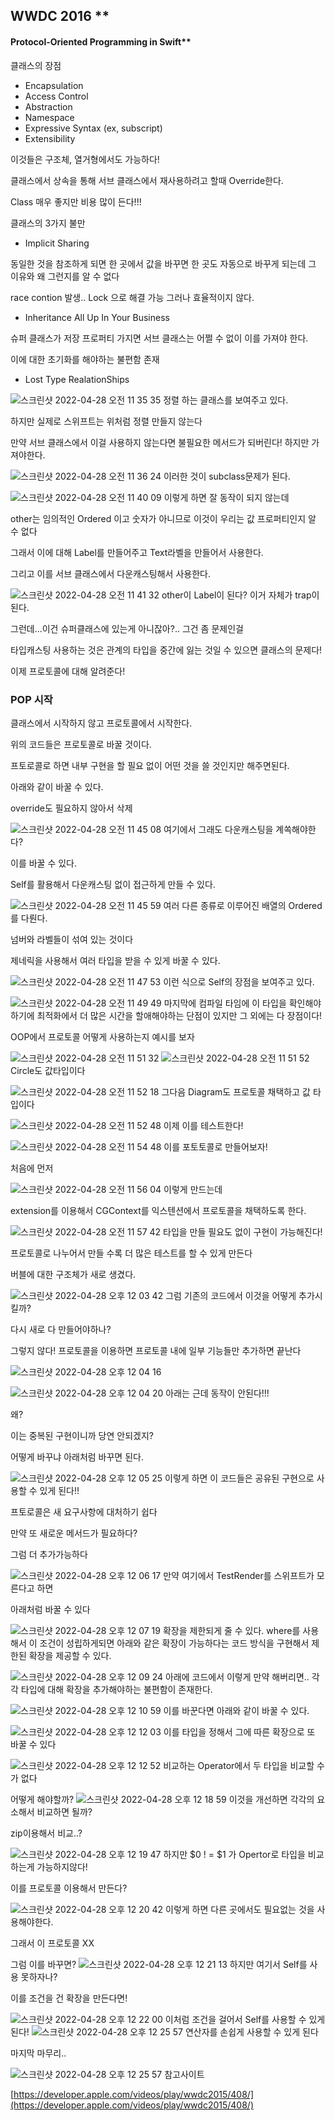 ## WWDC 2016 **
#### **Protocol-Oriented Programming in Swift****

클래스의 장점

- Encapsulation
- Access Control
- Abstraction
- Namespace
- Expressive Syntax (ex, subscript)
- Extensibility

이것들은 구조체, 열거형에서도 가능하다!

클래스에서 상속을 통해 서브 클래스에서 재사용하려고 할때 Override한다.

Class 매우 좋지만 비용 많이 든다!!!

클래스의 3가지 불만 

- Implicit Sharing

동일한 것을 참조하게 되면 한 곳에서 값을 바꾸면 한 곳도 자동으로 바꾸게 되는데 그 이유와 왜 그런지를 알 수 없다

race contion 발생.. Lock 으로 해결 가능 그러나 효율적이지 않다.

- Inheritance All Up In Your Business

슈퍼 클래스가 저장 프로퍼티 가지면 서브 클래스는 어쩔 수 없이 이를 가져야 한다.

이에 대한 초기화를 해야하는 불편함 존재

- Lost Type RealationShips

![스크린샷 2022-04-28 오전 11 35 35](https://user-images.githubusercontent.com/52434820/165674050-fa23e52e-bdfd-41ac-844e-51605e5b8787.png)
정렬 하는 클래스를 보여주고 있다.

하지만 실제로 스위프트는 위처럼 정렬 만들지 않는다

만약 서브 클래스에서 이걸 사용하지 않는다면 불필요한 메서드가 되버린다! 하지만 가져야한다.

![스크린샷 2022-04-28 오전 11 36 24](https://user-images.githubusercontent.com/52434820/165674063-ee2d3456-4e5c-461e-b1a1-1286ad705b00.png)
이러한 것이 subclass문제가 된다.

![스크린샷 2022-04-28 오전 11 40 09](https://user-images.githubusercontent.com/52434820/165674117-ffce2c58-3d4e-4d46-a3a1-3c7946efc390.png)
이렇게 하면 잘 동작이 되지 않는데

other는 임의적인 Ordered 이고 숫자가 아니므로 이것이 우리는 값 프로퍼티인지 알 수 없다

그래서 이에 대해 Label를 만들어주고 Text라벨을 만들어서 사용한다.

그리고 이를 서브 클래스에서 다운캐스팅해서 사용한다.

![스크린샷 2022-04-28 오전 11 41 32](https://user-images.githubusercontent.com/52434820/165674168-a3e4137a-7cbc-4a29-ad08-03fc8c300107.png)
other이 Label이 된다? 이거 자체가 trap이 된다.

그런데...이건 슈퍼클래스에 있는게 아니잖아?.. 그건 좀 문제인걸

타입캐스팅 사용하는 것은 관계의 타입을 중간에 잃는 것일 수 있으면 클래스의 문제다!

이제 프로토콜에 대해 알려준다!

### POP 시작

클래스에서 시작하지 않고 프로토콜에서 시작한다.

위의 코드들은 프로토콜로 바꿀 것이다.

프토로콜로 하면 내부 구현을 할 필요 없이 어떤 것을 쓸 것인지만 해주면된다.

아래와 같이 바꿀 수 있다.

override도 필요하지 않아서 삭제

![스크린샷 2022-04-28 오전 11 45 08](https://user-images.githubusercontent.com/52434820/165674215-68cd907a-fee5-45ad-81d0-0132cef2bbde.png)
여기에서 그래도 다운캐스팅을 계쏙해야한다?

이를 바꿀 수 있다.

Self를 활용해서 다운캐스팅 없이 접근하게 만들 수 있다.

![스크린샷 2022-04-28 오전 11 45 59](https://user-images.githubusercontent.com/52434820/165674222-a8bcdede-4478-452e-a210-1d723f3773fc.png)
여러 다른 종류로 이루어진 배열의 Ordered를 다뤈다.

넘버와 라벨들이 섞여 있는 것이다

제네릭을 사용해서 여러 타입을 받을 수 있게 바꿀 수 있다.

![스크린샷 2022-04-28 오전 11 47 53](https://user-images.githubusercontent.com/52434820/165674243-fd2efa55-8b80-46b6-8bd8-e4c3ddf9543a.png)
이런 식으로 Self의 장점을 보여주고 있다.

![스크린샷 2022-04-28 오전 11 49 49](https://user-images.githubusercontent.com/52434820/165674253-4e23ac12-7872-4741-8c95-b867837a6670.png)
마지막에 컴파일 타임에 이 타입을 확인해야 하기에 최적화에서 더 많은 시간을 할애해야하는 단점이 있지만 그 외에는 다 장점이다!

OOP에서 프로토콜 어떻게 사용하는지 예시를 보자

![스크린샷 2022-04-28 오전 11 51 32](https://user-images.githubusercontent.com/52434820/165674279-b83d950e-56d8-42d2-8afe-bb7a9df1ef51.png)
![스크린샷 2022-04-28 오전 11 51 52](https://user-images.githubusercontent.com/52434820/165674288-79ff5625-35a3-4f00-9aed-7a981de264c4.png)
Circle도 값타입이다

![스크린샷 2022-04-28 오전 11 52 18](https://user-images.githubusercontent.com/52434820/165674307-137d1710-505d-46cc-9746-0261fbbb2316.png)
그다음 Diagram도 프로토콜 채택하고 값 타입이다

![스크린샷 2022-04-28 오전 11 52 48](https://user-images.githubusercontent.com/52434820/165674317-f9ce24f9-0155-49f9-ab21-e711f061b2f9.png)
이제 이를 테스트한다!

![스크린샷 2022-04-28 오전 11 54 48](https://user-images.githubusercontent.com/52434820/165674339-14280ff5-5d7c-40c4-a77b-8cc2d8290231.png)
이를 포토토콜로 만들어보자!

처음에 먼저

![스크린샷 2022-04-28 오전 11 56 04](https://user-images.githubusercontent.com/52434820/165674352-24d3af56-1b96-4812-bc9f-92e38e2eb3bc.png)
이렇게 만드는데 

extension를 이용해서 CGContext를 익스텐션에서 프로토콜을 채택하도록 한다.

![스크린샷 2022-04-28 오전 11 57 42](https://user-images.githubusercontent.com/52434820/165674380-f369780f-2874-45f0-b62c-c64975c53315.png)
타입을 만들 필요도 없이 구현이 가능해진다!

프로토콜로 나누어서 만들 수록 더 많은 테스트를 할 수 있게 만든다

버블에 대한 구조체가 새로 생겼다.

![스크린샷 2022-04-28 오후 12 03 42](https://user-images.githubusercontent.com/52434820/165674504-868d8315-2052-4077-adec-d298b3fb9b85.png)
그럼 기존의 코드에서 이것을 어떻게 추가시킬까?

다시 새로 다 만들어야하나?

그렇지 않다! 프로토콜을 이용하면 프로토콜 내에 일부 기능들만 추가하면 끝난다

![스크린샷 2022-04-28 오후 12 04 16](https://user-images.githubusercontent.com/52434820/165674526-eb92d707-9358-469a-8d53-3986ac8b465d.png)

![스크린샷 2022-04-28 오후 12 04 20](https://user-images.githubusercontent.com/52434820/165674545-6a4a40a4-e07f-4281-a788-25bf9399ec2a.png)
아래는 근데 동작이 안된다!!!

왜?

이는 중복된 구현이니까 당연 안되겠지?

어떻게 바꾸냐 아래처럼 바꾸면 된다.

![스크린샷 2022-04-28 오후 12 05 25](https://user-images.githubusercontent.com/52434820/165674556-101fb09e-b2a4-4e57-ba5f-e47a4ac0519d.png)
이렇게 하면 이 코드들은 공유된 구현으로 사용할 수 있게 된다!!

프토로콜은 새 요구사항에  대처하기 쉽다

만약 또 새로운 메서드가 필요하다?

그럼 더 추가가능하다

![스크린샷 2022-04-28 오후 12 06 17](https://user-images.githubusercontent.com/52434820/165674568-0dbce71f-965a-445d-9728-fe0cd0e05d71.png)
만약 여기에서 TestRender를 스위프트가 모른다고 하면 

아래처럼 바꿀 수 있다

![스크린샷 2022-04-28 오후 12 07 19](https://user-images.githubusercontent.com/52434820/165674577-37f965e7-aa63-4460-93c5-bbc071304d5d.png)
확장을 제한되게 줄 수 있다. where를 사용해서 이 조건이 성립하게되면 아래와 같은 확장이 가능하다는 코드 방식을 구현해서 제한된 확장을 제공할 수 있다.

![스크린샷 2022-04-28 오후 12 09 24](https://user-images.githubusercontent.com/52434820/165674583-615dc4c8-045e-4b0b-9b1c-573b6d5c1709.png)
아래에 코드에서 이렇게 만약 해버리면.. 각각 타입에 대해 확장을 추가해야하는 불편함이 존재한다.

![스크린샷 2022-04-28 오후 12 10 59](https://user-images.githubusercontent.com/52434820/165674599-06789eba-4c47-4512-bdef-48a31470a89b.png)
이를 바꾼다면 아래와 같이 바꿀 수 있다.

![스크린샷 2022-04-28 오후 12 12 03](https://user-images.githubusercontent.com/52434820/165674616-6b1a8a52-284f-4499-895f-677fd79b98f2.png)
이를 타입을 정해서 그에 따른 확장으로 또 바꿀 수 있다


![스크린샷 2022-04-28 오후 12 12 52](https://user-images.githubusercontent.com/52434820/165674632-41dd3ba9-01ac-4ad5-991e-486263b801c1.png)
비교하는 Operator에서 두 타입을 비교할 수 가 없다 

어떻게 해야할까?
![스크린샷 2022-04-28 오후 12 18 59](https://user-images.githubusercontent.com/52434820/165674642-e8b5f858-e3dd-4f88-90bb-37ce1999679d.png)
이것을 개선하면 각각의 요소해서 비교하면 될까?

zip이용해서 비교..?

![스크린샷 2022-04-28 오후 12 19 47](https://user-images.githubusercontent.com/52434820/165674656-00b4e8e9-f145-404f-840f-ef0e50c959e9.png)
하지만 $0 ! = $1 가 Opertor로 타입을 비교하는게 가능하지않다!

이를 프로토콜 이용해서 만든다?


![스크린샷 2022-04-28 오후 12 20 42](https://user-images.githubusercontent.com/52434820/165674682-32f81bad-e3b3-449c-a5b6-61dc20203c87.png)
이렇게 하면 다른 곳에서도 필요없는 것을 사용해야한다.

그래서 이 프로토콜 XX

그럼 이를 바꾸면?
![스크린샷 2022-04-28 오후 12 21 13](https://user-images.githubusercontent.com/52434820/165674692-c1205818-0cfc-4e58-8cd5-c487453dded9.png)
하지만 여기서 Self를 사용 못하자나?

이를 조건을 건 확장을 만든다면!

![스크린샷 2022-04-28 오후 12 22 00](https://user-images.githubusercontent.com/52434820/165674708-d1f3f7cf-d92d-4569-a09f-499a82c3283c.png)
이처럼 조건을 걸어서 Self를 사용할 수 있게 된다!
![스크린샷 2022-04-28 오후 12 25 57](https://user-images.githubusercontent.com/52434820/165674722-4ec430c4-9877-4776-9a36-d2f836035b81.png)
연산자를 손쉽게 사용할 수 있게 된다

마지막 마무리..

![스크린샷 2022-04-28 오후 12 25 57](https://user-images.githubusercontent.com/52434820/165674731-a191d7e9-0d55-4fb2-bd3b-512e89a7bdbb.png)
참고사이트

[https://developer.apple.com/videos/play/wwdc2015/408/](https://developer.apple.com/videos/play/wwdc2015/408/)